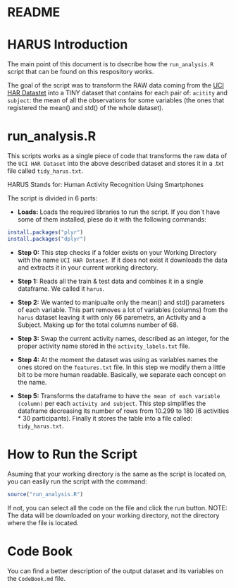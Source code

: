 README
======

# HARUS Introduction

The main point of this document is to dsecribe how the `run_analysis.R` script that can be found on this respository works.

The goal of the script was to transform the RAW data coming from the [UCI HAR Datastet](https://d396qusza40orc.cloudfront.net/getdata%2Fprojectfiles%2FUCI%20HAR%20Dataset.zip) into a TINY dataset that contains for each pair of: `acitity` and `subject`: the mean of all the observations for some variables (the ones that registered the mean() and std() of the whole dataset).


# run_analysis.R

This scripts works as a single piece of code that transforms the raw data of the `UCI HAR Dataset` into the above described dataset and stores it in a .txt file called `tidy_harus.txt`.

HARUS Stands for: Human Activity Recognition Using Smartphones

The script is divided in 6 parts:

- **Loads:** Loads the required libraries to run the script. If you don`t have some of them installed, plese do it with the following commands:

```R
install.packages("plyr")
install.packages("dplyr")
```

- **Step 0:** This step checks if a folder exists on your Working Directory with the name `UCI HAR Dataset`. If it does not exist it downloads the data and extracts it in your current working directory.

- **Step 1:** Reads all the train & test data and combines it in a single dataframe. We called it `harus`.

- **Step 2:** We wanted to manipualte only the mean() and std() parameters of each variable. This part removes a lot of variables (columns) from the `harus` dataset leaving it with only 66 paremetrs, an Activity and a Subject. Making up for the total columns number of 68.

- **Step 3:** Swap the current activity names, described as an integer, for the proper activity name stored in the `activity_labels.txt` file.

- **Step 4:** At the moment the dataset was using as variables names the ones stored on the `features.txt` file. In this step we modify them a little bit to be more human readable. Basically, we separate each concept on the name.

- **Step 5:** Transforms the dataframe to have `the mean of each variable (column)` per each `activity and subject`. This step simplifies the dataframe decreasing its number of rows from 10.299 to 180 (6 activities * 30 participants). Finally it stores the table into a file called: `tidy_harus.txt`.


# How to Run the Script

Asuming that your working directory is the same as the script is located on, you can easily run the script with the command:

```R
source("run_analysis.R")
```

If not, you can select all the code on the file and click the run button. 
NOTE: The data will be downloaded on your working directory, not the directory where the file is located.


# Code Book

You can find a better description of the output dataset and its variables on the `CodeBook.md` file.

